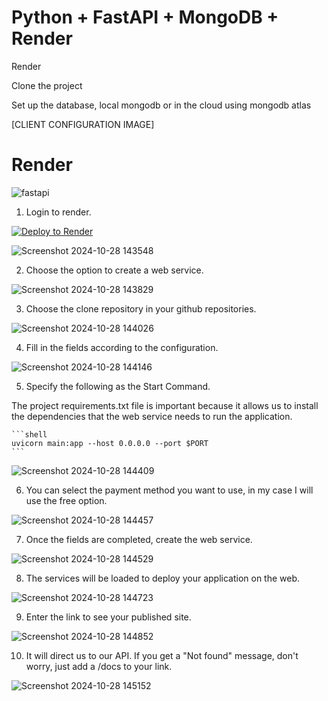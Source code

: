 
# Python + FastAPI + MongoDB + Render

Render

Clone the project

Set up the database, local mongodb or in the cloud using mongodb atlas

[CLIENT CONFIGURATION IMAGE]

# Render

![fastapi](https://github.com/user-attachments/assets/3cbfe5c6-a0e2-4d4c-88e7-47b49f059d26)

1. Login to render.

[![Deploy to Render](https://render.com/images/deploy-to-render-button.svg)](https://dashboard.render.com/register)

![Screenshot 2024-10-28 143548](https://github.com/user-attachments/assets/4e6c596b-939c-4727-b510-eacef28b3422)

2. Choose the option to create a web service.

![Screenshot 2024-10-28 143829](https://github.com/user-attachments/assets/dd3e9823-8241-4c8a-b054-c42b14e158ba)

3. Choose the clone repository in your github repositories.

![Screenshot 2024-10-28 144026](https://github.com/user-attachments/assets/911fc4d3-b8fa-43b6-a93a-4b1413cd64c5)

4. Fill in the fields according to the configuration.

![Screenshot 2024-10-28 144146](https://github.com/user-attachments/assets/0f4933af-37bf-42d0-a3b6-5d01cd6cc2ec)

5. Specify the following as the Start Command.

The project requirements.txt file is important because it allows us to install the dependencies that the web service needs to run the application.

    ```shell
    uvicorn main:app --host 0.0.0.0 --port $PORT
    ```
![Screenshot 2024-10-28 144409](https://github.com/user-attachments/assets/5679487d-fe47-4798-9f1c-6b1336a4f15e)

6. You can select the payment method you want to use, in my case I will use the free option.

![Screenshot 2024-10-28 144457](https://github.com/user-attachments/assets/56e8febf-9f66-40df-afdc-605518c4148e)

7. Once the fields are completed, create the web service.

![Screenshot 2024-10-28 144529](https://github.com/user-attachments/assets/26fd9eb3-9092-4c60-9ec1-6dc15e886b7d)

8. The services will be loaded to deploy your application on the web.

![Screenshot 2024-10-28 144723](https://github.com/user-attachments/assets/5c9a70da-f563-4711-8150-caa606bbc73c)

9. Enter the link to see your published site.

![Screenshot 2024-10-28 144852](https://github.com/user-attachments/assets/3a4d2bde-12b1-450d-be94-7e718d949eba)

10. It will direct us to our API. If you get a "Not found" message, don't worry, just add a /docs to your link.

![Screenshot 2024-10-28 145152](https://github.com/user-attachments/assets/fecd111f-6fe1-4918-8c21-629913c7d5da)

